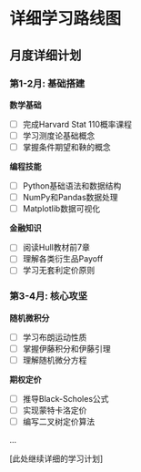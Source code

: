 # 详细学习路线图

## 月度详细计划

### 第1-2月: 基础搭建

**数学基础**
- [ ] 完成Harvard Stat 110概率课程
- [ ] 学习测度论基础概念
- [ ] 掌握条件期望和鞅的概念

**编程技能**
- [ ] Python基础语法和数据结构
- [ ] NumPy和Pandas数据处理
- [ ] Matplotlib数据可视化

**金融知识**
- [ ] 阅读Hull教材前7章
- [ ] 理解各类衍生品Payoff
- [ ] 学习无套利定价原则

### 第3-4月: 核心攻坚

**随机微积分**
- [ ] 学习布朗运动性质
- [ ] 掌握伊藤积分和伊藤引理
- [ ] 理解随机微分方程

**期权定价**
- [ ] 推导Black-Scholes公式
- [ ] 实现蒙特卡洛定价
- [ ] 编写二叉树定价算法

...

[此处继续详细的学习计划]
